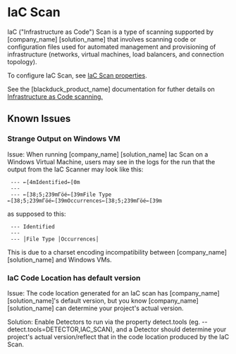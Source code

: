 # IaC Scan

IaC ("Infrastructure as Code") Scan is a type of scanning supported by [company_name] [solution_name] that involves scanning code or configuration files used for automated management and provisioning of infrastructure (networks, virtual machines, load balancers, and connection topology).

To configure IaC Scan, see [IaC Scan properties](../properties/configuration/iac-scan.md#iac-scan-arguments).

See the [blackduck_product_name] documentation for futher details on <a href="https://sig-product-docs.synopsys.com/bundle/bd-hub/page/InternalProjectVersions/infrastructureAsCode.html" target="_blank">Infrastructure as Code scanning.</a>

## Known Issues

### Strange Output on Windows VM

Issue: When running [company_name] [solution_name] Iac Scan on a Windows Virtual Machine, users may see in the logs for the run that the output from the IaC Scanner may look like this:

````
 --- ←[4mIdentified←[0m
 ---
 --- ←[38;5;239mΓöé←[39mFile Type ←[38;5;239mΓöé←[39mOccurrences←[38;5;239mΓöé←[39m
````
as supposed to this:

````
 --- Identified
 --- 
 --- │File Type │Occurrences│

````
This is due to a charset encoding incompatibility between [company_name] [solution_name] and Windows VMs.

### IaC Code Location has default version

Issue: The code location generated for an IaC scan has [company_name] [solution_name]'s default version, but you know [company_name] [solution_name] can determine your project's actual version.

Solution: Enable Detectors to run via the property detect.tools (eg. --detect.tools=DETECTOR,IAC_SCAN), and a Detector should determine your project's actual version/reflect that in the code location produced by the IaC Scan.